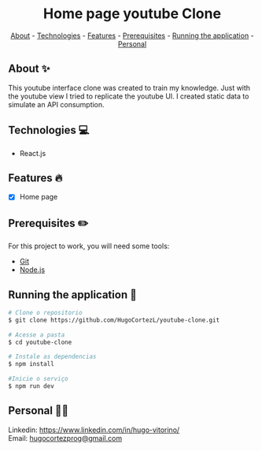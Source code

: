 <h1 align="center"> Home page youtube Clone</h1>
 
<p align="center">
    <a href="#about">About</a>
    - <a href="#technologies">Technologies</a>
    - <a href="#Features">Features</a>
    - <a href="#pre">Prerequisites</a>
    - <a href="#running">Running the application</a>
    - <a href="#personal">Personal</a>
</p>
 
<h2 id="about">About ✨</h2>
 
This youtube interface clone was created to train my knowledge. Just with the youtube view I tried to replicate the youtube UI. I created static data to simulate an API consumption.
 
<h2 id="technologies">Technologies 💻</h2>
 
- React.js
 
<h2 id="Features">Features 🔥</h2>
 
* [X] Home page
 
<h2 id="pre">Prerequisites ✏️</h2>
 
For this project to work, you will need some tools:
* [Git](https://git-scm.com/downloads)
* [Node.js](https://nodejs.org/en/download/)
 
<h2 id="running">Running the application 🎲</h2>
 
```bash
# Clone o repositorio
$ git clone https://github.com/HugoCortezL/youtube-clone.git
 
# Acesse a pasta
$ cd youtube-clone
 
# Instale as dependencias
$ npm install
 
#Inicie o serviço
$ npm run dev
```
 
<h2 id="personal">Personal 🙋‍♂️</h2>
 
Linkedin: https://www.linkedin.com/in/hugo-vitorino/
</br>
Email: hugocortezprog@gmail.com
